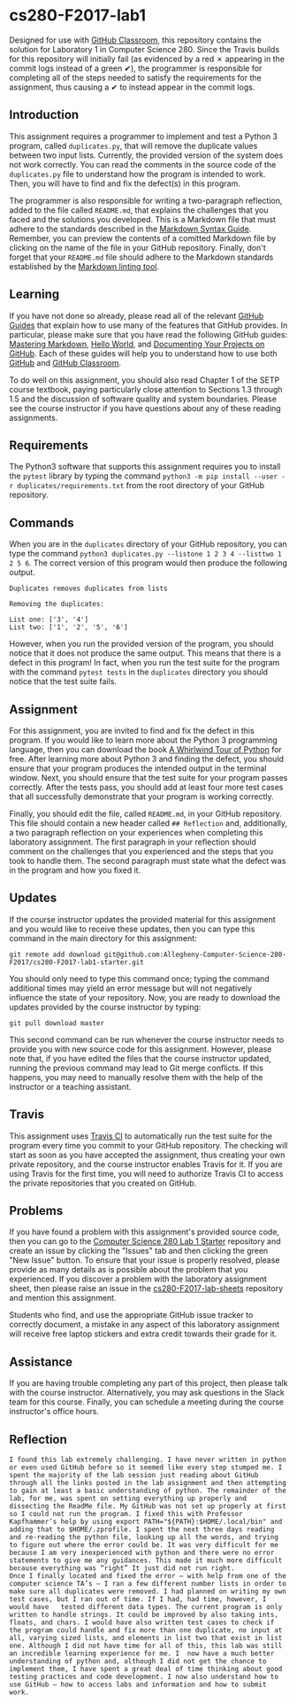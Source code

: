 <!---

TASK LIST:

  * Use cp -rf *.* to copy all of the files and directories in this repository
    to the starter repository for this assignment
  * Change into the directory for the starer repository
  * Update the header (e.g., #) to only give the name of the assignment
  * Update the first paragraph to include the commented-out content
  * Change the link in the # Problems section to point to this lab's starter
  * Create the assignment in the GitHub Classroom, noting the URL
  * Test the assignment by accepting it with your own GitHub account
  * Check to ensure that your GitHub repository is created correctly
  * Share the assignment link with all of the students using email or Slack

PROBLEMS?

  * Contact Gregory M. Kapfhammer by email or Slack
  * Raise an issue in the GitHub repository for this assignment

-->

# cs280-F2017-lab1

Designed for use with [GitHub Classroom](https://classroom.github.com/), this
repository contains the solution for Laboratory 1 in Computer Science 280.
Since the Travis builds for this repository will initially fail (as evidenced
by a red &#x2717; appearing in the commit logs instead of a green &#x2714;),
the programmer is responsible for completing all of the steps needed to satisfy
the requirements for the assignment, thus causing a &#x2714; to instead appear
in the commit logs.

## Introduction

This assignment requires a programmer to implement and test a Python 3 program,
called `duplicates.py`, that will remove the duplicate values between two input
lists. Currently, the provided version of the system does not work correctly.
You can read the comments in the source code of the `duplicates.py` file to
understand how the program is intended to work. Then, you will have to find and
fix the defect(s) in this program.

The programmer is also responsible for writing a two-paragraph reflection, added
to the file called `README.md`, that explains the challenges that you faced and
the solutions you developed. This is a Markdown file that must adhere to the
standards described in the [Markdown Syntax
Guide](https://guides.github.com/features/mastering-markdown/). Remember, you
can preview the contents of a comitted Markdown file by clicking on the name of
the file in your GitHub repository. Finally, don't forget that your `README.md`
file should adhere to the Markdown standards established by the [Markdown
linting tool](https://github.com/markdownlint/markdownlint).

<!---

Available for download at [Computer Science 111 Lab
1](https://github.com/Allegheny-Computer-Science-111-F2017/cs111-F2017-lab-sheets/releases/download/cs111F2017_lab01-1.0.4/cs111F2017_lab01.pdf),
the carefully formatted assignment sheet for this project provides more details
about the steps that a computer scientist should take to complete this
assignment. You can also view this same assignment sheet by visiting the listing
of laboratories on the course web site.

--->

## Learning

If you have not done so already, please read all of the relevant [GitHub
Guides](https://guides.github.com/) that explain how to use many of the features
that GitHub provides. In particular, please make sure that you have read the
following GitHub guides: [Mastering
Markdown](https://guides.github.com/features/mastering-markdown/), [Hello
World](https://guides.github.com/activities/hello-world/), and [Documenting Your
Projects on GitHub](https://guides.github.com/features/wikis/). Each of these
guides will help you to understand how to use both [GitHub](http://github.com) and
[GitHub Classroom](https://classroom.github.com/).

To do well on this assignment, you should also read Chapter 1 of the SETP course
textbook, paying particularly close attention to Sections 1.3 through 1.5 and
the discussion of software quality and system boundaries. Please see the course
instructor if you have questions about any of these reading assignments.

## Requirements

The Python3 software that supports this assignment requires you to install the
`pytest` library by typing the command `python3 -m pip install --user -r
duplicates/requirements.txt` from the root directory of your GitHub repository.

## Commands

When you are in the `duplicates` directory of your GitHub repository, you can
type the command `python3 duplicates.py --listone 1 2 3 4 --listtwo 1 2 5 6`. The
correct version of this program would then produce the following output.

```
Duplicates removes duplicates from lists

Removing the duplicates:

List one: ['3', '4']
List two: ['1', '2', '5', '6']

```

However, when you run the provided version of the program, you should notice
that it does not produce the same output. This means that there is a defect in
this program! In fact, when you run the test suite for the program with the
command `pytest tests` in the `duplicates` directory you should notice that the
test suite fails.

## Assignment

For this assignment, you are invited to find and fix the defect in this program.
If you would like to learn more about the Python 3 programming language, then
you can download the book [A Whirlwind Tour of
Python](http://www.oreilly.com/programming/free/a-whirlwind-tour-of-python.csp)
for free. After learning more about Python 3 and finding the defect, you should
ensure that your program produces the intended output in the terminal window.
Next, you should ensure that the test suite for your program passes correctly.
After the tests pass, you should add at least four more test cases that all
successfully demonstrate that your program is working correctly.

Finally, you should edit the file, called `README.md`, in your GitHub
repository. This file should contain a new header called `## Reflection` and,
additionally, a two paragraph reflection on your experiences when completing
this laboratory assignment. The first paragraph in your reflection should
comment on the challenges that you experienced and the steps that you took to
handle them. The second paragraph must state what the defect was in the program
and how you fixed it.

## Updates

If the course instructor updates the provided material for this assignment and
you would like to receive these updates, then you can type this command in the
main directory for this assignment:

```
git remote add download git@github.com:Allegheny-Computer-Science-280-F2017/cs280-F2017-lab1-starter.git
```

You should only need to type this command once; typing the command additional
times may yield an error message but will not negatively influence the state of
your repository. Now, you are ready to download the updates provided by the
course instructor by typing:

```
git pull download master
```

This second command can be run whenever the course instructor needs to provide
you with new source code for this assignment. However, please note that, if you
have edited the files that the course instructor updated, running the previous
command may lead to Git merge conflicts. If this happens, you may need to
manually resolve them with the help of the instructor or a teaching assistant.

## Travis

This assignment uses [Travis CI](https://travis-ci.com/) to automatically run
the test suite for the program every time you commit to your GitHub repository.
The checking will start as soon as you have accepted the assignment, thus
creating your own private repository, and the course instructor enables Travis
for it. If you are using Travis for the first time, you will need to authorize
Travis CI to access the private repositories that you created on GitHub.

## Problems

If you have found a problem with this assignment's provided source code, then
you can go to the [Computer Science 280 Lab 1
Starter](https://github.com/Allegheny-Computer-Science-280-F2017/cs280-F2017-lab1-starter)
repository and create an issue by clicking the "Issues" tab and then clicking
the green "New Issue" button. To ensure that your issue is properly resolved,
please provide as many details as is possible about the problem that you
experienced. If you discover a problem with the laboratory assignment sheet,
then please raise an issue in the
[cs280-F2017-lab-sheets](https://github.com/Allegheny-Computer-Science-280-F2017/cs280-F2017-lab-sheets)
repository and mention this assignment.

Students who find, and use the appropriate GitHub issue tracker to correctly
document, a mistake in any aspect of this laboratory assignment will receive
free laptop stickers and extra credit towards their grade for it.

## Assistance

If you are having trouble completing any part of this project, then please talk
with the course instructor. Alternatively, you may ask questions in the Slack
team for this course. Finally, you can schedule a meeting during the course
instructor's office hours.

## Reflection

	I found this lab extremely challenging. I have never written in python or even used GitHub before so it seemed like every step stumped me. I spent the majority of the lab session just reading about GitHub through all the links posted in the lab assignment and then attempting to gain at least a basic understanding of python. The remainder of the lab, for me, was spent on setting everything up properly and dissecting the ReadMe file. My GitHub was not set up properly at first so I could not run the program. I fixed this with Professor Kapfhammer’s help by using export PATH="${PATH}:$HOME/.local/bin" and adding that to $HOME/.zprofile. I spent the next three days reading and re-reading the python file, looking up all the words, and trying to figure out where the error could be. It was very difficult for me because I am very inexperienced with python and there were no error statements to give me any guidances. This made it much more difficult because everything was “right” It just did not run right. 
	Once I finally located and fixed the error – with help from one of the computer science TA’s – I ran a few different number lists in order to make sure all duplicates were removed. I had planned on writing my own test cases, but I ran out of time. If I had, had time, however, I would have   tested different data types. The current program is only written to handle strings. It could be improved by also taking ints, floats, and chars. I would have also written test cases to check if the program could handle and fix more than one duplicate, no input at all, varying sized lists, and elements in list two that exist in list one. Although I did not have time for all of this, this lab was still an incredible learning experience for me. I  now have a much better understanding of python and, although I did not get the chance to implement them, I have spent a great deal of time thinking about good testing practices and code development. I now also understand how to use GitHub – how to access labs and information and how to submit work. 